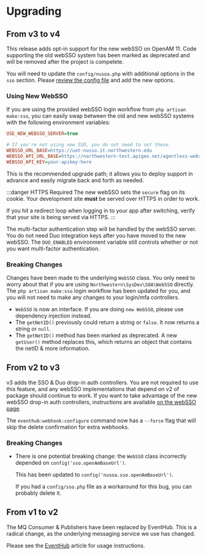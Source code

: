 # Upgrading

## From v3 to v4
This release adds opt-in support for the new webSSO on OpenAM 11. Code supporting the old webSSO system has been marked as deprecated and will be removed after the project is compelete.

You will need to update the `config/nusoa.php` with additional options in the `sso` section. Please [review the config file](https://github.com/NIT-Administrative-Systems/SysDev-laravel-soa/blob/master/config/nusoa.php) and add the new options.

### Using New WebSSO
If you are using the provided webSSO login workflow from `php artisan make:sso`, you can easily swap between the old and new webSSO systems with the following environment variables:

```ini
USE_NEW_WEBSSO_SERVER=true

# If you're not using new SSO, you do not need to set these.
WEBSSO_URL_BASE=https://uat-nusso.it.northwestern.edu
WEBSSO_API_URL_BASE=https://northwestern-test.apigee.net/agentless-websso
WEBSSO_API_KEY=your-apikey-here
```

This is the recommended upgrade path; it allows you to deploy support in advance and easily migrate back and forth as needed.

:::danger HTTPS Required
The new webSSO sets the `secure` flag on its cookie. Your development site **must** be served over HTTPS in order to work.

If you hit a redirect loop when logging in to your app after switching, verify that your site is being served via HTTPS.
:::

The multi-factor authentication step will be handled by the webSSO server. You do not need Duo integration keys after you have moved to the new webSSO. The `DUO_ENABLED` environment variable still controls whether or not you want multi-factor authentication.

### Breaking Changes
Changes have been made to the underlying `WebSSO` class. You only need to worry about that if you are using `Northwestern\SysDev\SOA\WebSSO` directly. The `php artisan make:sso` login workflow has been updated for you, and you will not need to make any changes to your login/mfa controllers.

- `WebSSO` is now an interface. If you are doing `new WebSSO`, please use dependency injection instead.
- The `getNetID()` previously could return a string or `false`. It now returns a string or `null`.
- The `getNetID()` method has been marked as deprecated. A new `getUser()` method replaces this, which returns an object that contains the netID & more information.

## From v2 to v3
v3 adds the SSO & Duo drop-in auth controllers. You are not required to use this feature, and any webSSO implementations that depend on v2 of package should continue to work. If you want to take advantage of the new webSSO drop-in auth controllers, instructions are available [on the webSSO page](./websso).

The `eventhub:webhook:configure` command now has a `--force` flag that will skip the delete confirmation for extra webhooks.

### Breaking Changes
- There is one potential breaking change: the `WebSSO` class incorrectly depended on `config('sso.openAmBaseUrl')`. 

  This has been updated to `config('nusoa.sso.openAmBaseUrl')`.

  If you had a `config/sso.php` file as a workaround for this bug, you can probably delete it.

## From v1 to v2
The MQ Consumer & Publishers have been replaced by EventHub. This is a radical change, as the underlying messaging service we use has changed. 

Please see the [EventHub](./eventhub) article for usage instructions.